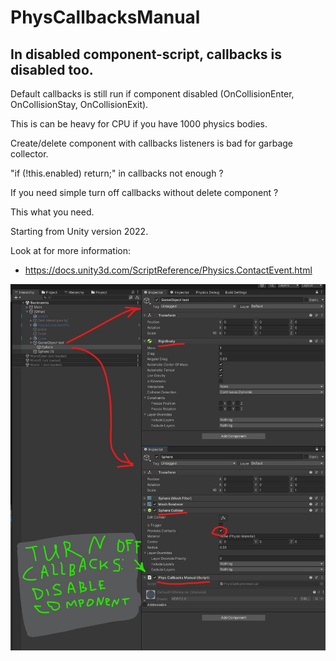 # PhysCallbacksManual

## In disabled component-script, callbacks is disabled too.

Default callbacks is still run if component disabled (OnCollisionEnter, OnCollisionStay, OnCollisionExit).

This is can be heavy for CPU if you have 1000 physics bodies.

Create/delete component with callbacks listeners is bad for garbage collector.

"if (!this.enabled) return;" in callbacks not enough ?

If you need simple turn off callbacks without delete component ?

This what you need.

Starting from Unity version 2022.

Look at for more information:
* https://docs.unity3d.com/ScriptReference/Physics.ContactEvent.html

![Screenshot](https://github.com/AntonioModer/PhysCallbacksManual/blob/main/%D0%A1%D0%BD%D0%B8%D0%BC%D0%BE%D0%BA%20%D1%8D%D0%BA%D1%80%D0%B0%D0%BD%D0%B0%202024-01-02%20211307%20en.jpg)
